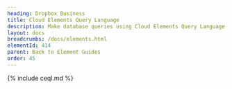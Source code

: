 ```yaml
---
heading: Dropbox Business
title: Cloud Elements Query Language
description: Make database queries using Cloud Elements Query Language.
layout: docs
breadcrumbs: /docs/elements.html
elementId: 414
parent: Back to Element Guides
order: 45
---
```


{% include ceql.md %}
